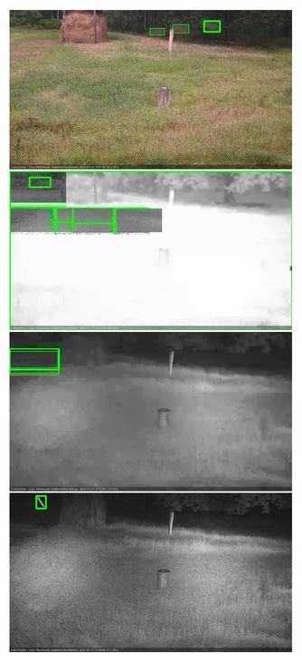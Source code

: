 ![20200727-194758-195802](in2/20200727/20200727-194758-195802_0_.jpg)
![20200727-203850-204856](in2/20200727/20200727-203850-204856_0_.jpg)
![20200727-204902-205907](in2/20200727/20200727-204902-205907_0_.jpg)
![20200727-212940-213946](in2/20200727/20200727-212940-213946_0_.jpg)
